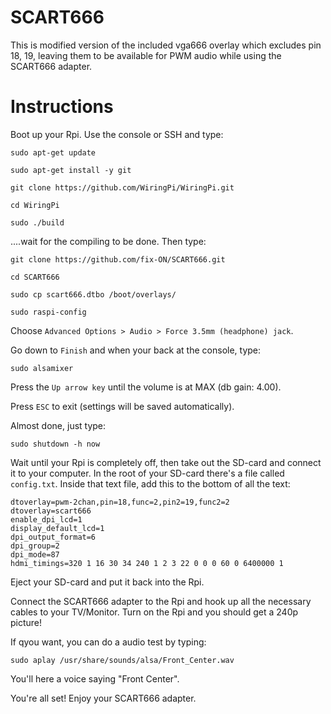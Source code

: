 # SCART666
This is modified version of the included vga666 overlay which excludes pin 18, 19, leaving them to be available for PWM audio while using the SCART666 adapter.

# Instructions
Boot up your Rpi. Use the console or SSH and type:

    sudo apt-get update

    sudo apt-get install -y git

    git clone https://github.com/WiringPi/WiringPi.git

    cd WiringPi

    sudo ./build

....wait for the compiling to be done. Then type:
 
    git clone https://github.com/fix-ON/SCART666.git

    cd SCART666

    sudo cp scart666.dtbo /boot/overlays/

    sudo raspi-config

Choose `Advanced Options > Audio > Force 3.5mm (headphone) jack`.

Go down to `Finish` and when your back at the console, type: 

    sudo alsamixer

Press the `Up arrow key` until the volume is at MAX (db gain: 4.00).

Press `ESC` to exit (settings will be saved automatically).

Almost done, just type: 

    sudo shutdown -h now 

Wait until your Rpi is completely off, then take out the SD-card and connect it to your computer. 
In the root of your SD-card there's a file called `config.txt`. Inside that text file, add this to the bottom of all the text:
 
    dtoverlay=pwm-2chan,pin=18,func=2,pin2=19,func2=2
    dtoverlay=scart666
    enable_dpi_lcd=1
    display_default_lcd=1
    dpi_output_format=6
    dpi_group=2
    dpi_mode=87
    hdmi_timings=320 1 16 30 34 240 1 2 3 22 0 0 0 60 0 6400000 1

Eject your SD-card and put it back into the Rpi.

Connect the SCART666 adapter to the Rpi and hook up all the necessary cables to your TV/Monitor.
Turn on the Rpi and you should get a 240p picture! 

If qyou want, you can do a audio test by typing:

    sudo aplay /usr/share/sounds/alsa/Front_Center.wav

You'll here a voice saying "Front Center". 

You're all set! Enjoy your SCART666 adapter. 
